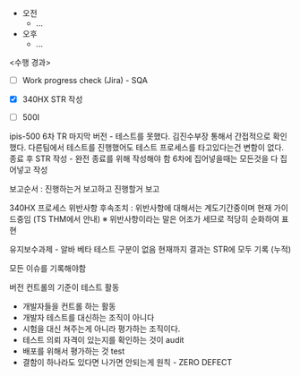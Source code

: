 - 오전
	- ...
- 오후
	- ...

<수행 경과>
- [ ] Work progress check (Jira) - SQA


- [x] 340HX STR 작성
- [ ] 500I 

ipis-500 6차 TR 마지막 버전 - 테스트를 못했다. 김진수부장 통해서 간접적으로 확인했다. 다른팀에서 테스트를 진행했어도 테스트 프로세스를 타고있다는건 변함이 없다.
종료 후 STR 작성 - 완전 종료를 위해 작성해야 함
6차에 집어넣을때는 모든것을 다 집어넣고 작성

보고순서 : 진행하는거 보고하고 진행할거 보고

340HX 프로세스 위반사항
후속조치 : 위반사항에 대해서는 계도기간중이며 현재 가이드중임 (TS THM에서 안내)
※ 위반사항이라는 말은 어조가 세므로 적당히 순화하여 표현

유지보수과제 - 알바 베타 테스트 구분이 없음
현재까지 결과는 STR에 모두 기록 (누적)

모든 이슈를 기록해야함

버전 컨트롤의 기준이 테스트 활동
 - 개발자들을 컨트롤 하는 활동
 - 개발자 테스트를 대신하는 조직이 아니다
 - 시험을 대신 쳐주는게 아니라 평가하는 조직이다.
 - 테스트 의뢰 자격이 있는지를 확인하는 것이 audit
 - 배포를 위해서 평가하는 것 test
 - 결함이 하나라도 있다면 나가면 안되는게 원칙 - ZERO DEFECT